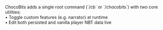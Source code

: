 ChocoBits adds a single root command (\`/cb\` or \`/chocobits\`) with two core utilities:  
• Toggle custom features (e.g. narrator) at runtime    
• Edit both persisted and vanilla player NBT data live
